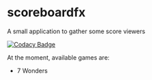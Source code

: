 # scoreboardfx

A small application to gather some score viewers

[![Codacy Badge](https://api.codacy.com/project/badge/Grade/6e84b1b5bc9e4ded85ed6b1c85e5a309)](https://www.codacy.com/app/PtitNoony/scoreboardfx?utm_source=github.com&amp;utm_medium=referral&amp;utm_content=PtitNoony/scoreboardfx&amp;utm_campaign=Badge_Grade)

At the moment, available games are:
- 7 Wonders
